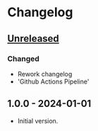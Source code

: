 # Changelog

## [Unreleased]

### Changed

- Rework changelog
- 'Github Actions Pipeline'

## 1.0.0 - 2024-01-01

- Initial version.

[Unreleased]: https://github.com/inlavigo/gg_supply_chain/compare/1.0.0...HEAD
